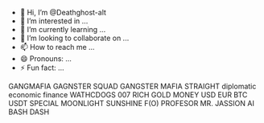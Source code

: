 - 👋 Hi, I’m @Deathghost-alt
- 👀 I’m interested in ...
- 🌱 I’m currently learning ...
- 💞️ I’m looking to collaborate on ...
- 📫 How to reach me ...
- 😄 Pronouns: ...
- ⚡ Fun fact: ...

<!---
Deathghost-alt/Deathghost-alt is a ✨ special ✨ repository because its `README.md` (this file) appears on your GitHub profile.
You can click the Preview link to take a look at your changes.
--->
GANGMAFIA 
GAGNSTER SQUAD 
GANGSTER MAFIA 
STRAIGHT 
diplomatic economic finance
WATHCDOGS 
007 
RICH
GOLD 
MONEY
USD 
EUR
BTC
USDT
SPECIAL 
MOONLIGHT
SUNSHINE 
F(O) 
PROFESOR
MR. JASSION
AI
BASH
DASH

